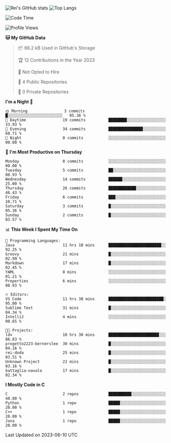 ![Rei's GitHub stats](https://github-readme-stats.vercel.app/api?username=rei-doda&show_icons=true&theme=transparent)
![Top Langs](https://github-readme-stats.vercel.app/api/top-langs/?username=rei-doda&theme=transparent&layout=compact)

<!--START_SECTION:waka-->
![Code Time](http://img.shields.io/badge/Code%20Time-18%20hrs%2047%20mins-blue)

![Profile Views](http://img.shields.io/badge/Profile%20Views-99-blue)

**🐱 My GitHub Data** 

> 📦 66.2 kB Used in GitHub's Storage 
 > 
> 🏆 12 Contributions in the Year 2023
 > 
> 🚫 Not Opted to Hire
 > 
> 📜 4 Public Repositories 
 > 
> 🔑 0 Private Repositories 
 > 
**I'm a Night 🦉** 

```text
🌞 Morning                3 commits           █░░░░░░░░░░░░░░░░░░░░░░░░   05.36 % 
🌆 Daytime                19 commits          ████████░░░░░░░░░░░░░░░░░   33.93 % 
🌃 Evening                34 commits          ███████████████░░░░░░░░░░   60.71 % 
🌙 Night                  0 commits           ░░░░░░░░░░░░░░░░░░░░░░░░░   00.00 % 
```
📅 **I'm Most Productive on Thursday** 

```text
Monday                   0 commits           ░░░░░░░░░░░░░░░░░░░░░░░░░   00.00 % 
Tuesday                  5 commits           ██░░░░░░░░░░░░░░░░░░░░░░░   08.93 % 
Wednesday                14 commits          ██████░░░░░░░░░░░░░░░░░░░   25.00 % 
Thursday                 26 commits          ████████████░░░░░░░░░░░░░   46.43 % 
Friday                   6 commits           ███░░░░░░░░░░░░░░░░░░░░░░   10.71 % 
Saturday                 3 commits           █░░░░░░░░░░░░░░░░░░░░░░░░   05.36 % 
Sunday                   2 commits           █░░░░░░░░░░░░░░░░░░░░░░░░   03.57 % 
```


📊 **This Week I Spent My Time On** 

```text
💬 Programming Languages: 
Java                     11 hrs 10 mins      ███████████████████████░░   92.25 % 
Groovy                   21 mins             █░░░░░░░░░░░░░░░░░░░░░░░░   02.99 % 
Markdown                 17 mins             █░░░░░░░░░░░░░░░░░░░░░░░░   02.45 % 
YAML                     8 mins              ░░░░░░░░░░░░░░░░░░░░░░░░░   01.21 % 
Properties               6 mins              ░░░░░░░░░░░░░░░░░░░░░░░░░   00.93 % 

🔥 Editors: 
VS Code                  11 hrs 30 mins      ████████████████████████░   95.00 % 
Sublime Text             31 mins             █░░░░░░░░░░░░░░░░░░░░░░░░   04.34 % 
IntelliJ                 4 mins              ░░░░░░░░░░░░░░░░░░░░░░░░░   00.65 % 

🐱‍💻 Projects: 
ldv                      10 hrs 30 mins      ██████████████████████░░░   86.83 % 
progetto2223-bernerslee  30 mins             █░░░░░░░░░░░░░░░░░░░░░░░░   04.16 % 
rei-doda                 25 mins             █░░░░░░░░░░░░░░░░░░░░░░░░   03.51 % 
Unknown Project          22 mins             █░░░░░░░░░░░░░░░░░░░░░░░░   03.16 % 
battaglia-navale         17 mins             █░░░░░░░░░░░░░░░░░░░░░░░░   02.34 % 
```

**I Mostly Code in C** 

```text
C                        2 repos             ██████████░░░░░░░░░░░░░░░   40.00 % 
Python                   1 repo              █████░░░░░░░░░░░░░░░░░░░░   20.00 % 
C++                      1 repo              █████░░░░░░░░░░░░░░░░░░░░   20.00 % 
Java                     1 repo              █████░░░░░░░░░░░░░░░░░░░░   20.00 % 
```




 Last Updated on 2023-06-10 UTC
<!--END_SECTION:waka-->